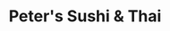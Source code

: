 ---
layout: place
title: "Peter's Sushi & Thai"
permalink: /tennessee/brentwood/peter-s-sushi-thai.html
stateAbbr: TN
stateName: Tennessee
cityName: Brentwood
seo:
  name: "Peter's Sushi & Thai"
  type: Restaurant
  links: http://petersushi.com/
description: "Looking for sushi in Brentwood, Tennessee? Check out Peter's Sushi & Thai for a delightful Japanese dining experience. Enjoy a variety of sushi and other dis..."
place_id: ChIJWQm3kyJ7ZIgRTJXVBhEjtGo
photos:
  - name: >-
      places/ChIJWQm3kyJ7ZIgRTJXVBhEjtGo/photos/AeeoHcJ89bZuvGM10pwwB16eB7ofealZGpg7OF1APHlTEhI7UJGK2nJWVboKuc15_QK1QU6snDXacuq10oR9BE5eHCYIw-cGvTaVNAGYM3bkFbFV8_D0A-oTFJeS_VqsS8ddUWIZT-nXpCjDA4YCqHQLuVv-5GNWPKAT_mOKSReSTm2FoRoOODGO3j45AaMyPbx6bvqAt1-IOWz2MKZEV5YkkMaiJ22FoTxrfxR2kVJQ5QSPDsoUaB5Vtls_1T5-DUOAeYGxjmCxdVhCbd_UOjdqYQQofh6yMijHNZe_227D71lJRw
    widthPx: 4800
    heightPx: 3200
    authorAttributions:
      - displayName: Peter's Sushi & Thai
        uri: https://maps.google.com/maps/contrib/117472014000807951396
        photoUri: >-
          https://lh3.googleusercontent.com/a-/ALV-UjXJ7UKsJlrtIfdLFDaNmkueV9fDewc-7fB7sRsZpAIoY_6uJy06=s100-p-k-no-mo
    flagContentUri: >-
      https://www.google.com/local/imagery/report/?cb_client=maps_api_places.places_api&image_key=!1e10!2sAF1QipPWCjIyOxqzz39OxWL-vzOYVJGkYJ-lbDdbRCBC&hl=en-US
    googleMapsUri: >-
      https://www.google.com/maps/place//data=!3m4!1e2!3m2!1sAF1QipPWCjIyOxqzz39OxWL-vzOYVJGkYJ-lbDdbRCBC!2e10!4m2!3m1!1s0x88647b2293b70959:0x6ab4231106d5954c
  - name: >-
      places/ChIJWQm3kyJ7ZIgRTJXVBhEjtGo/photos/AeeoHcJunzdjC-hvhTU63jN5ub3W0VIBLDhVtnF7APlzCkqRIXRr0WgNMKoRHrDs69NrnAbSdU5-8pJET4kDVaquOH62G_R92Al7rd3-Jn6KLGTObk7Hi0zYe26rG6S0-k1ZzNkAjA-WssefpVqrly2a-_Ml_4nIlb5A7Ji9nOMg9tRRqXykENdpLIyNPF-d4t5H73gczBDUX25i_mjlW3sXhA0R5Lf099nRD1sNa4J-Z4U-C2jinJH3fHN8nPsg8t2dBAG0TNknowvaoWW4RG_v2Xx0RXxaj18AMTaLyybG7wMfuA
    widthPx: 4089
    heightPx: 2726
    authorAttributions:
      - displayName: Peter's Sushi & Thai
        uri: https://maps.google.com/maps/contrib/117472014000807951396
        photoUri: >-
          https://lh3.googleusercontent.com/a-/ALV-UjXJ7UKsJlrtIfdLFDaNmkueV9fDewc-7fB7sRsZpAIoY_6uJy06=s100-p-k-no-mo
    flagContentUri: >-
      https://www.google.com/local/imagery/report/?cb_client=maps_api_places.places_api&image_key=!1e10!2sAF1QipOqLrrjDm7IgwGIM_BQUqHSisysOsA0nB3ZFh5x&hl=en-US
    googleMapsUri: >-
      https://www.google.com/maps/place//data=!3m4!1e2!3m2!1sAF1QipOqLrrjDm7IgwGIM_BQUqHSisysOsA0nB3ZFh5x!2e10!4m2!3m1!1s0x88647b2293b70959:0x6ab4231106d5954c
  - name: >-
      places/ChIJWQm3kyJ7ZIgRTJXVBhEjtGo/photos/AeeoHcIZF3uBAJSDAo-9bDQag8FE7N_jcjal0PEwAu243szDLh9vNpGV0U2DuQHRNmLgU1CR7QhOr-racTXgC7UrV7iH1LL5Vy0yxR2voxQWHHdLWvdH5h_R9VfL45b2XY4VYNILxWV7jlQbqdj61faganPhoEtZ7EW34dP1VBr30JfyY13qKaGByiEP7sf9lWQnITU2eaYHgAYElOVSOSLXnY4sT6lmx58u-awMKd2-f7jKogIu8U5dplHHWyTXUH8BdKY3-jIPxhR54Yy1jZr1UI48lq32SlWBYdf9s7Eso_4YvA
    widthPx: 2048
    heightPx: 1365
    authorAttributions:
      - displayName: Peter's Sushi & Thai
        uri: https://maps.google.com/maps/contrib/117472014000807951396
        photoUri: >-
          https://lh3.googleusercontent.com/a-/ALV-UjXJ7UKsJlrtIfdLFDaNmkueV9fDewc-7fB7sRsZpAIoY_6uJy06=s100-p-k-no-mo
    flagContentUri: >-
      https://www.google.com/local/imagery/report/?cb_client=maps_api_places.places_api&image_key=!1e10!2sAF1QipN-dyzDZxz5c5VOOdvEVDApvLRxtoEHWkWCVRk4&hl=en-US
    googleMapsUri: >-
      https://www.google.com/maps/place//data=!3m4!1e2!3m2!1sAF1QipN-dyzDZxz5c5VOOdvEVDApvLRxtoEHWkWCVRk4!2e10!4m2!3m1!1s0x88647b2293b70959:0x6ab4231106d5954c
  - name: >-
      places/ChIJWQm3kyJ7ZIgRTJXVBhEjtGo/photos/AeeoHcLLaKuNI1u6s6z80Kivm2UTPFVMSg8uGN6qZHK6lyINOu3QQ6mLQ5Dqg1KNZQs9KOgMLkbp3Prm-4IcJqAPz3s9gXDVfKLfsL1DsNfocDSwKwQ-l50dpS7h-SG0Wz2IgQWCsqLaqmhe89fm40HSYAomA4xqPjMtojtmOJarRAPQWp3SSFMA3DybkLbv4TG560DjN6yimBQYuqc6uY7PryrDAQEYI6vByvdtyY7zHlQJ57lG8mj1tGZdD5hW4i5MRYZbUcSZrTbc3BvEPpK2p18sXELZ31i6NPELciwPxSvDa7IPcFnH9oZwbTBqBqG9FQZJYtNvPLf9dqarFdtxVA8CA401bv8Eb7L7jiVP-fIYENq5GsvtrktJ-pelnUv0hcpFBfXUuRNF4lCGWME2jEehpqeqWOI70qrSEptB19bZDdg
    widthPx: 3083
    heightPx: 2772
    authorAttributions:
      - displayName: C
        uri: https://maps.google.com/maps/contrib/107899068421864051634
        photoUri: >-
          https://lh3.googleusercontent.com/a-/ALV-UjU4lhARo7dTUfFd2RW3-16tAa8qj3EzROVgkgSIC_xG_RgHuVal=s100-p-k-no-mo
    flagContentUri: >-
      https://www.google.com/local/imagery/report/?cb_client=maps_api_places.places_api&image_key=!1e10!2sCIHM0ogKEICAgMDQx6KRjwE&hl=en-US
    googleMapsUri: >-
      https://www.google.com/maps/place//data=!3m4!1e2!3m2!1sCIHM0ogKEICAgMDQx6KRjwE!2e10!4m2!3m1!1s0x88647b2293b70959:0x6ab4231106d5954c
  - name: >-
      places/ChIJWQm3kyJ7ZIgRTJXVBhEjtGo/photos/AeeoHcIoD0EViP7msCsU2wOEymjohtQzSdrqe_SfxweNr7nT68RTFPO8kVUg9Ym7UlwR3QquH9BeajO3rymFpwz4sMxJDzS_Y4KcVyNJ_rZL1NL4WZWX8bhPHV5Z2hlw0RvEj_lvsxs1QKMKitjvGD4HU2rX13NxB4sG6BZfhxtWIb6d2ERfx8zRlrV0iSu9xnw_n5pBi2h7Swn2uoa5LdUSNPeu6vtPoWJNgU8Bf-9WkryE5PU6D3CfkZHbMtV9bjlH01D4PsrR9zViROkJ95ag4jsy8bi06nU_p0mjVvw2yUuXUPyAwlxjKYV74yI1V0Zet-muEjReVQPrUvSpgQplPpM2N8_mRFHe_X2fpLCPNU92nBiiLM2RzUiVI1WpIV_hlJtNytMD_YJabvXVhdT2YJ-keOPS_uxs2CYeZ3GMaU9-W2Kd
    widthPx: 3024
    heightPx: 4032
    authorAttributions:
      - displayName: Zichao Yang
        uri: https://maps.google.com/maps/contrib/108542711872917333252
        photoUri: >-
          https://lh3.googleusercontent.com/a-/ALV-UjUjxseyponzgQoGV8MiOiR8JURK35XiobekgHOAlrYKf4Gp2PVo=s100-p-k-no-mo
    flagContentUri: >-
      https://www.google.com/local/imagery/report/?cb_client=maps_api_places.places_api&image_key=!1e10!2sCIHM0ogKEICAgIDRqIOEtQE&hl=en-US
    googleMapsUri: >-
      https://www.google.com/maps/place//data=!3m4!1e2!3m2!1sCIHM0ogKEICAgIDRqIOEtQE!2e10!4m2!3m1!1s0x88647b2293b70959:0x6ab4231106d5954c
  - name: >-
      places/ChIJWQm3kyJ7ZIgRTJXVBhEjtGo/photos/AeeoHcI1JLxUzmMhlJfq2naP196Ch7zsejTaoZiS72hzgRUCGWeEYMeX-3TqzES3GfxmnYxcu_yfaerCMn7EHKVmAvebfnjYxGadWOCZWH0Q_p0r6g7cUtmMNSwboqeWyss7Vnv79k03jKZvE16DuW3gv52KIeWqPXhlqRxgyNay49AIqX2CVM4LoLTcWvUvJL-H_lvXuBf9IgMO5z-Wm_geFauEQsFaZUaLupFviyRnJTFWxyCZX2qxclhxYrlgFMF_Oxnz_eiqlEFIrF96Xcd2z_-Mp4kF0DDUt2mEKi3sYrfEC3HfbK02U9KuB4x70pK4n8ndxb6-Q5OO3_edC3-S9LDlQJjsLYks4s-vjXM4MszMkbD1KkuMHhFFjh8v5q_XzQkCB_bXNm8SmoPppI9Xrp44df7SVB6RqoVoToHNOucSb9y6
    widthPx: 4800
    heightPx: 2700
    authorAttributions:
      - displayName: Rithesh Krishnan
        uri: https://maps.google.com/maps/contrib/114016910753124101531
        photoUri: >-
          https://lh3.googleusercontent.com/a-/ALV-UjU7oWLg_5dwcRk5n2zGCq3Vi30R2bO3o_hdMfgp89qvLdQQOvhb=s100-p-k-no-mo
    flagContentUri: >-
      https://www.google.com/local/imagery/report/?cb_client=maps_api_places.places_api&image_key=!1e10!2sCIHM0ogKEICAgIC_zfGDlAE&hl=en-US
    googleMapsUri: >-
      https://www.google.com/maps/place//data=!3m4!1e2!3m2!1sCIHM0ogKEICAgIC_zfGDlAE!2e10!4m2!3m1!1s0x88647b2293b70959:0x6ab4231106d5954c
  - name: >-
      places/ChIJWQm3kyJ7ZIgRTJXVBhEjtGo/photos/AeeoHcJjuqsuAcOuDLRg-NOCGYEKVna_4d3-_UyvB8fTUI7RXeOaP02GJckW96GNN2-DAeK-w8zfH3713C5S33E8yTotWoFoyWjGOvpYyvpUwOlSuDeTqb_GCnGVWbjWQm8I5vmJBYDdKJ3XVFY-mbbihnW0H-MC1VlUHMcZznwTqhHVWdo1y-_vK4F3AZu8a47u_9ulGlGgehlDD5PF9l_9_X1D1RoryJwa-8Ejz7qIn54Z7lwCv9OLIG9rr9P4932f-UGVoTDkBIWE5i90tTwH1O_kzWYP-9pdaJsxHz32UTPxvdrzqZEc3jdQpbIFC5btyg8vu3PJH-Y8CKr_eWH7udC33NPSNXxKE-XoYqo3uiZa8ReArZqmFjtYaaKUT7fUj2m6jlM5iVJDLpsQktMgv05iZqp8NbjVZw9hsqyBWEmTPvIW
    widthPx: 3072
    heightPx: 4080
    authorAttributions:
      - displayName: Christopher Highsmith
        uri: https://maps.google.com/maps/contrib/113936828722146418230
        photoUri: >-
          https://lh3.googleusercontent.com/a-/ALV-UjUdFGS-zBMT5gIlSaCtIPM37hthjAVOVMXmGZYlrFXcWY5UENIGDA=s100-p-k-no-mo
    flagContentUri: >-
      https://www.google.com/local/imagery/report/?cb_client=maps_api_places.places_api&image_key=!1e10!2sCIHM0ogKEICAgIDX9aWalgE&hl=en-US
    googleMapsUri: >-
      https://www.google.com/maps/place//data=!3m4!1e2!3m2!1sCIHM0ogKEICAgIDX9aWalgE!2e10!4m2!3m1!1s0x88647b2293b70959:0x6ab4231106d5954c
  - name: >-
      places/ChIJWQm3kyJ7ZIgRTJXVBhEjtGo/photos/AeeoHcJbymWq8pmvTFXKDw5E095mNs48HQSE1fisibzJwn7x5A4-TVWIjQsrCKpUWr_mtLNdfL0rw-6He87_E15iT5b5txc8ULDde2m96qG213rPsq9FoPGgQRC_Mz_upoNKCnYP9g7C-er5YqZv5AugnDWO_7pQjZuJ56jiL3XLKEtq3brzjM3Fvb9A9tm5JWBRy2lYf8TH6jKx0XUu5jD3vy2Be-zsVXrZ0fAhzaiLjV2yYTvk9Sh5DmISNUECwgl_-Huj5mQpKSlqc95qnymUE-D7lusFPaoESXeftaIjYww8_J9AeR9FXn8a0W1Q2IFdc5xbELNiz4ebL3L3l5HUrMnzygV0DSBWJhjNw5IXKRRMD67pv3GvE3-bE_eNatLunnel5sBpqfthNum-FFZZUTiieXF_vqHH-LQWk2tHVYgPhw
    widthPx: 3024
    heightPx: 3024
    authorAttributions:
      - displayName: C
        uri: https://maps.google.com/maps/contrib/107899068421864051634
        photoUri: >-
          https://lh3.googleusercontent.com/a-/ALV-UjU4lhARo7dTUfFd2RW3-16tAa8qj3EzROVgkgSIC_xG_RgHuVal=s100-p-k-no-mo
    flagContentUri: >-
      https://www.google.com/local/imagery/report/?cb_client=maps_api_places.places_api&image_key=!1e10!2sCIHM0ogKEICAgIDqrvz2Yg&hl=en-US
    googleMapsUri: >-
      https://www.google.com/maps/place//data=!3m4!1e2!3m2!1sCIHM0ogKEICAgIDqrvz2Yg!2e10!4m2!3m1!1s0x88647b2293b70959:0x6ab4231106d5954c
  - name: >-
      places/ChIJWQm3kyJ7ZIgRTJXVBhEjtGo/photos/AeeoHcIZPtg9v0OzXLnpTFoUUTtC1uBvAR4zuDlpBLKtghYThUeMsUxiOvjx3qW95izx2GQiT3rzk3n0Ve27Gl3pxf4CfLFm3Hwc0ViojAnyIPAZMe8oBw5GkAQgUwDXZEpyAiIc2jvvhOLcFUrybUH3c5q5KfZHPxoZnsR57ogHqLXzD8-Nr5alJyVGC4Ms28heczEESeONI_EDW1iV8k-ZInncbKcuD9BON1KARK079GA8FcF-DlnPl7AxnqgWGix5GDNwekrN_nb2DAyUbjPh8ke7mNB6fPC0xS0wnRnGnARuvHiBEcNkXNVTJzRN_FqHUXu-YneklkK3mkdnez3JsVriyVjr5edeOSYb87HsDWjNgAMHhdsT2d15yFQwY1B-TP1IUH9XvF3xmOzVZtxa4Ac-YbgT_5VqItrIh0TQCq-c9aUr
    widthPx: 2268
    heightPx: 2682
    authorAttributions:
      - displayName: Carl Hubert
        uri: https://maps.google.com/maps/contrib/100811837970767163501
        photoUri: >-
          https://lh3.googleusercontent.com/a-/ALV-UjVoqXE3N-YyOquoQL-zFPgvSdizHXV2aFh7tb6x-6LN_IrjDSw=s100-p-k-no-mo
    flagContentUri: >-
      https://www.google.com/local/imagery/report/?cb_client=maps_api_places.places_api&image_key=!1e10!2sCIHM0ogKEICAgIDhm7u5rgE&hl=en-US
    googleMapsUri: >-
      https://www.google.com/maps/place//data=!3m4!1e2!3m2!1sCIHM0ogKEICAgIDhm7u5rgE!2e10!4m2!3m1!1s0x88647b2293b70959:0x6ab4231106d5954c
  - name: >-
      places/ChIJWQm3kyJ7ZIgRTJXVBhEjtGo/photos/AeeoHcKNwQezOCQYEZ20cUqed5TECVenYTiqha2Es4OfhsJeq7KGyosLb4F30JxF1vLgeUyENu1J7eT-Qy60WX6Is-oWNXhpX5Bc1y6IvOywzU0w9hfEeMVLGFq5pFGp8IT2gKtrM_jSQupykcGaSRucIOVnzOBCaOeeljO0Q-L0_LgNWKWiPhLg01y4UpRBrdXGejOW9qkJ-FKm6XmPTr0vuNdBsShKkacRobQFZDp5uYO3a7tDE1Xra2z1oO0lkevRpHIl0YlIiGpJlJnsh5nLQhCuYGvTmKbSzqwRg_HV2VzsC-Vzm1dogzou_zavOrkG9PUxs8sFdjtrJvnPqEHuZaKXsF51_3Oc3Tr001hJMZPkSNnCLfJ-IZnkLXWuwrhkbhkIKLZR1qnRztHEHU-wcqvece1JgOZ1CKq4jR5TzrQ
    widthPx: 2314
    heightPx: 1505
    authorAttributions:
      - displayName: Lee Willis
        uri: https://maps.google.com/maps/contrib/114429922675779411681
        photoUri: >-
          https://lh3.googleusercontent.com/a/ACg8ocLf0fgKSCJYVe-55wqqDMx-0wJ2tpGLM7hDPLJ5pFI2Xu8aSg=s100-p-k-no-mo
    flagContentUri: >-
      https://www.google.com/local/imagery/report/?cb_client=maps_api_places.places_api&image_key=!1e10!2sCIHM0ogKEICAgICHurf-QQ&hl=en-US
    googleMapsUri: >-
      https://www.google.com/maps/place//data=!3m4!1e2!3m2!1sCIHM0ogKEICAgICHurf-QQ!2e10!4m2!3m1!1s0x88647b2293b70959:0x6ab4231106d5954c
address: '330 Franklin Rd #912d, Brentwood, TN 37027, USA'
street: '330 Franklin Rd #912d'
city: Brentwood
state: TN
zip: '37027'
country: USA
neighborhood: null
latitude: '36.026583'
longitude: '-86.789945'
accessibility_options:
  wheelchairAccessibleParking: true
  wheelchairAccessibleEntrance: true
  wheelchairAccessibleRestroom: true
  wheelchairAccessibleSeating: true
business_status: OPERATIONAL
name: Peter's Sushi & Thai
google_maps_links:
  directionsUri: >-
    https://www.google.com/maps/dir//''/data=!4m7!4m6!1m1!4e2!1m2!1m1!1s0x88647b2293b70959:0x6ab4231106d5954c!3e0
  placeUri: https://maps.google.com/?cid=7688809019864356172
  writeAReviewUri: >-
    https://www.google.com/maps/place//data=!4m3!3m2!1s0x88647b2293b70959:0x6ab4231106d5954c!12e1
  reviewsUri: >-
    https://www.google.com/maps/place//data=!4m4!3m3!1s0x88647b2293b70959:0x6ab4231106d5954c!9m1!1b1
  photosUri: >-
    https://www.google.com/maps/place//data=!4m3!3m2!1s0x88647b2293b70959:0x6ab4231106d5954c!10e5
primary_type: Sushi Restaurant
opening_hours:
  regular: null
  current: null
secondary_opening_hours:
  regular:
    weekdayDescriptions: null
    type: null
  current:
    weekdayDescriptions: null
    type: null
phone: (615) 370-1493
price_level: PRICE_LEVEL_MODERATE
price_range: $10 &ndash; $20
rating: '4.5'
rating_count: 767
website: http://petersushi.com/
reviews: null
parking_options: null
payment_options: null
allow_dogs: null
curbside_pickup: null
delivery: null
dine_in: null
good_for_children: null
good_for_groups: null
good_for_sports: null
live_music: null
menu_for_children: null
outdoor_seating: null
reservable: null
restroom: null
serves_beer: null
serves_breakfast: null
serves_brunch: null
serves_cocktails: null
serves_coffee: null
serves_dinner: null
serves_dessert: null
serves_lunch: null
serves_vegetarian_food: null
serves_wine: null
takeout: null
summary: null

---